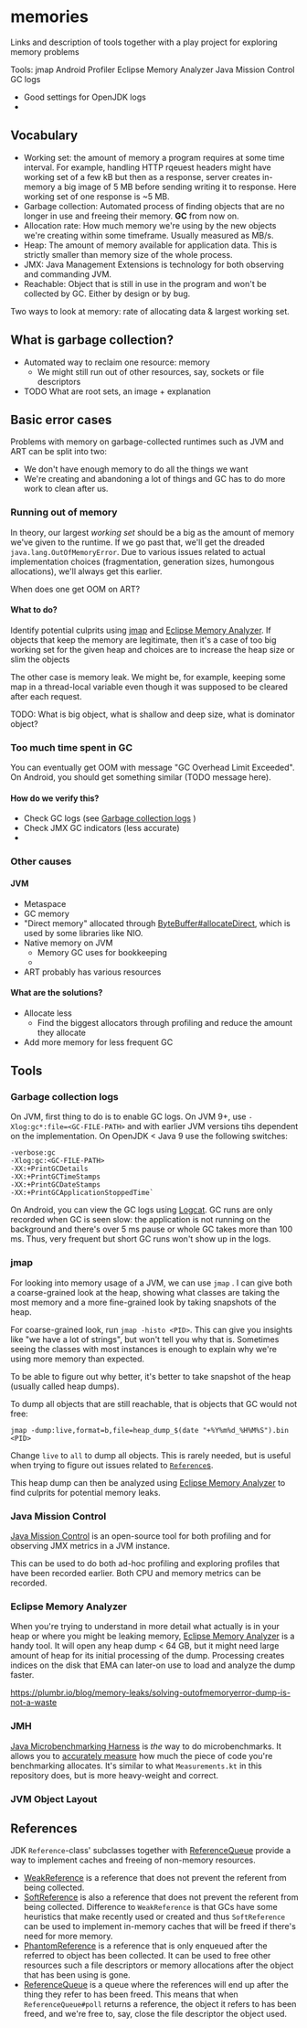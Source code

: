 # memories
Links and description of tools together with a play project for exploring memory problems

Tools:
jmap
Android Profiler
Eclipse Memory Analyzer
Java Mission Control
GC logs
- Good settings for OpenJDK logs
-

## Vocabulary
- Working set: the amount of memory a program requires at some time interval. For example, handling HTTP rqeuest headers might have working set of a few kB but then as a response, server creates in-memory a big image of 5 MB before sending writing it to response. Here working set of one response is ~5 MB.
- Garbage collection: Automated process of finding objects that are no longer in use and freeing their memory. **GC** from now on.
- Allocation rate: How much memory we're using by the new objects we're creating within some timeframe. Usually measured as MB/s.
- Heap: The amount of memory available for application data. This is strictly smaller than memory size of the whole process.
- JMX: Java Management Extensions is technology for both observing and commanding JVM.
- Reachable: Object that is still in use in the program and won't be collected by GC. Either by design or by bug.

Two ways to look at memory: rate of allocating data & largest working set.

## What is garbage collection?

- Automated way to reclaim one resource: memory
  - We might still run out of other resources, say, sockets or file descriptors
- TODO What are root sets, an image + explanation

## Basic error cases
Problems with memory on garbage-collected runtimes such as JVM and ART can be split into two:
 * We don't have enough memory to do all the things we want
 * We're creating and abandoning a lot of things and GC has to do more work to clean after us.

### Running out of memory

In theory, our largest _working set_ should be a big as the amount of memory we've given to the runtime. If we go past
that, we'll get the dreaded `java.lang.OutOfMemoryError`. Due to various issues related to actual implementation choices
(fragmentation, generation sizes, humongous allocations), we'll always get this earlier.

When does one get OOM on ART?

#### What to do?
Identify potential culprits using [jmap](#jmap) and [Eclipse Memory Analyzer](#eclipse-memory-analyzer). If objects that
keep the memory are legitimate, then it's a case of too big working set for the given heap and choices are to increase
the heap size or slim the objects

The other case is memory leak. We might be, for example, keeping some map in a thread-local variable even though it was
supposed to be cleared after each request. 

TODO: What is big object, what is shallow and deep size, what is dominator object?

### Too much time spent in GC 

You can eventually get OOM with message "GC Overhead Limit Exceeded". On Android, you should get something similar (TODO message here).

#### How do we verify this?
- Check GC logs (see [Garbage collection logs](#garbage-collection-logs) )
- Check JMX GC indicators (less accurate)
- 

### Other causes
#### JVM
- Metaspace
- GC memory
- "Direct memory" allocated through [ByteBuffer#allocateDirect](https://docs.oracle.com/en/java/javase/17/docs/api/java.base/java/nio/ByteBuffer.html#allocateDirect(int)), which is used by some libraries like NIO.
- Native memory on JVM
  - Memory GC uses for bookkeeping
  - 
- ART probably has various resources


#### What are the solutions?
- Allocate less
  - Find the biggest allocators through profiling and reduce the amount they allocate
- Add more memory for less frequent GC

## Tools

### Garbage collection logs

On JVM, first thing to do is to enable GC logs. On JVM 9+, use `-Xlog:gc*:file=<GC-FILE-PATH>` and with earlier JVM
versions tihs  dependent on the implementation. On OpenJDK < Java 9 use the following switches:
```
-verbose:gc
-Xlog:gc:<GC-FILE-PATH>
-XX:+PrintGCDetails
-XX:+PrintGCTimeStamps
-XX:+PrintGCDateStamps
-XX:+PrintGCApplicationStoppedTime`
```

On Android, you can view the GC logs using [Logcat](https://developer.android.com/studio/debug/am-logcat#memory-logs).
GC runs are only recorded when GC is seen slow: the application is not running on the background and there's over 5 ms
pause or whole GC takes more than 100 ms. Thus, very frequent but short GC runs won't show up in the logs.


### jmap

For looking into memory usage of a JVM, we can use `jmap` . I can give both a coarse-grained look at the heap, showing
what classes are taking the most memory and a more fine-grained look by taking snapshots of the heap.

For coarse-grained look, run `jmap -histo <PID>`. This can give you insights like "we have a lot of strings", but won't
tell you why that is. Sometimes seeing the classes with most instances is enough to explain why we're using more memory
than expected.

To be able to figure out why better, it's better to take snapshot of the heap (usually called heap dumps).

To dump all objects that are still reachable, that is objects that GC would not free:
```
jmap -dump:live,format=b,file=heap_dump_$(date "+%Y%m%d_%H%M%S").bin <PID>
```
Change `live` to `all` to dump all objects. This is rarely needed, but is useful when trying to figure out issues
related to [`Reference`s](#references).

This heap dump can then be analyzed using [Eclipse Memory Analyzer](#eclipse-memory-analyzer) to find culprits for
potential memory leaks.

### Java Mission Control

[Java Mission Control](https://docs.oracle.com/en/java/java-components/jdk-mission-control/8/user-guide/) is an
open-source tool for both profiling and for observing JMX metrics in a JVM instance.

This can be used to do both ad-hoc profiling and exploring profiles that have been recorded earlier. Both CPU and memory
metrics can be recorded.

### Eclipse Memory Analyzer

When you're trying to understand in more detail what actually is in your heap or where you might be leaking memory,
[Eclipse Memory Analyzer](https://www.eclipse.org/mat/) is a handy tool.
It will open any heap dump < 64 GB, but it might need large amount of heap for its initial processing of the dump.
Processing creates indices on the disk that EMA can later-on use to load and analyze the dump faster.

https://plumbr.io/blog/memory-leaks/solving-outofmemoryerror-dump-is-not-a-waste

### JMH

[Java Microbenchmarking Harness](https://github.com/openjdk/jmh) is *the* way to do microbenchmarks. It allows you to
[accurately measure](https://shipilev.net/blog/2016/arrays-wisdom-ancients/#_not_an_allocation_pressure) how much the
piece of code you're benchmarking allocates. It's similar to what `Measurements.kt` in this repository does, but is
more heavy-weight and correct.

### JVM Object Layout

## References
JDK `Reference`-class' subclasses together with [ReferenceQueue](https://docs.oracle.com/en/java/javase/17/docs/api/java.base/java/lang/ref/ReferenceQueue.html) provide a way to implement caches and freeing of non-memory resources.

- [WeakReference](https://docs.oracle.com/en/java/javase/17/docs/api/java.base/java/lang/ref/WeakReference.html) is a reference that does not prevent the referent from being collected.
- [SoftReference](https://docs.oracle.com/en/java/javase/17/docs/api/java.base/java/lang/ref/SoftReference.html) is also a reference that does not prevent the referent from being collected. Difference to `WeakReference` is that GCs have some heuristics that make recently used or created and thus `SoftReference` can be used to implement in-memory caches that will be freed if there's need for more memory.   
- [PhantomReference](https://docs.oracle.com/en/java/javase/17/docs/api/java.base/java/lang/ref/PhantomReference.html) is a reference that is only enqueued after the referred to object has been collected. It can be used to free other resources such a file descriptors or memory allocations after the object that has been using is gone.
- [ReferenceQueue](https://docs.oracle.com/en/java/javase/17/docs/api/java.base/java/lang/ref/ReferenceQueue.html) is a queue where the references will end up after the thing they refer to has been freed. This means that when `ReferenceQueue#poll` returns a reference, the object it refers to has been freed, and we're free to, say, close the file descriptor the object used.